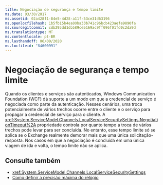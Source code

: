 ```yaml
---
title: Negociação de segurança e tempo limite
ms.date: 03/30/2017
ms.assetid: 02a428f1-84e5-4d28-a11f-53ce31d63196
ms.openlocfilehash: 1b5fb15b4ea00ba33b741c96bcb423aefe9890fa
ms.sourcegitcommit: cdb295dd1db589ce5169ac9ff096f01fd0c2da9d
ms.translationtype: MT
ms.contentlocale: pt-BR
ms.lasthandoff: 06/09/2020
ms.locfileid: "84600991"
---
```

# <a name="security-negotiation-and-timeouts"></a>Negociação de segurança e tempo limite
Quando os clientes e serviços são autenticados, Windows Communication Foundation (WCF) dá suporte a um modo em que a credencial de serviço é negociada como parte da autenticação. Nesses cenários, uma troca potencialmente de vários trechos ocorre entre o cliente e o serviço para propagar a credencial de serviço para o cliente. A <xref:System.ServiceModel.Channels.LocalServiceSecuritySettings.NegotiationTimeout%2A> propriedade controla por quanto tempo a troca de vários trechos pode levar para ser concluída. No entanto, esse tempo limite só se aplica se o Exchange realmente demorar mais que uma única solicitação-resposta. Nos casos em que a negociação é concluída em uma única viagem de ida e volta, o tempo limite não se aplica.  
  
## <a name="see-also"></a>Consulte também

- <xref:System.ServiceModel.Channels.LocalServiceSecuritySettings>
- [Como definir a precisão máxima do relógio](how-to-set-a-max-clock-skew.md)
